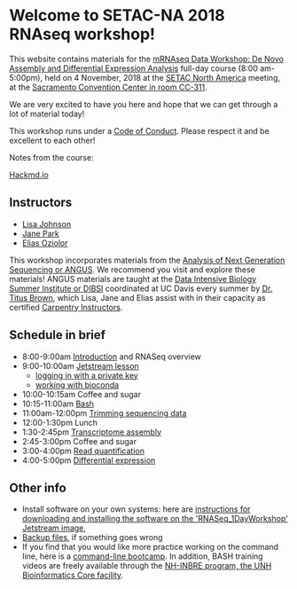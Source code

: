 Welcome to SETAC-NA 2018 RNAseq workshop!
===

This website contains materials for the [mRNAseq Data Workshop: De Novo Assembly and Differential Expression Analysis](https://sacramento.setac.org/scientific-program/abstract-submission/trainingcourses/) full-day course (8:00 am-5:00pm), held on 4 November, 2018 at the [SETAC North America](https://sacramento.setac.org/) meeting, at the [Sacramento Convention Center in room CC-311](https://sacramento.setac.org/venue/).

We are very excited to have you here and hope that we can get through a lot of material today!

This workshop runs under a [Code of Conduct](code_of_conduct.html). Please respect it and be excellent to each other!

Notes from the course: 

[Hackmd.io](https://hackmd.io/0ezEUu0rSHySOFyPEfw1DA?both)

## Instructors

* [Lisa Johnson](https://ljcohen.github.io/)
* [Jane Park](https://twitter.com/janepark721?lang=en)
* [Elias Oziolor](https://oziolor.wordpress.com/)

This workshop incorporates materials from the [Analysis of Next Generation Sequencing or ANGUS](https://angus.readthedocs.io/en/2018/). We recommend you visit and explore these materials! ANGUS materials are taught at the [Data Intensive Biology Summer Institute or DIBSI](http://ivory.idyll.org/dibsi/) coordinated at UC Davis every summer by [Dr. Titus Brown](http://ivory.idyll.org/lab), which Lisa, Jane and Elias assist with in their capacity as certified [Carpentry Instructors](https://software-carpentry.org/blog/2017/09/merger.html).

## Schedule in brief

* 8:00-9:00am [Introduction](https://setac-omics.readthedocs.io/en/latest/intro.html) and RNASeq overview
* 9:00-10:00am [Jetstream lesson](https://setac-omics.readthedocs.io/en/latest/jetstream/boot.html)
  * [logging in with a private key](https://setac-omics.readthedocs.io/en/latest/jetstream/login.html)
  * [working with bioconda](https://setac-omics.readthedocs.io/en/latest/jetstream-bioconda-config.html)
* 10:00-10:15am Coffee and sugar
* 10:15-11:00am [Bash](https://setac-omics.readthedocs.io/en/latest/bash_lesson.html)
* 11:00am-12:00pm [Trimming sequencing data](https://setac-omics.readthedocs.io/en/latest/quality-trimming.html)
* 12:00-1:30pm Lunch
* 1:30-2:45pm [Transcriptome assembly](https://setac-omics.readthedocs.io/en/latest/transcriptome-assembly.html)
* 2:45-3:00pm Coffee and sugar
* 3:00-4:00pm [Read quantification](https://setac-omics.readthedocs.io/en/latest/rnaseq-quant.html)
* 4:00-5:00pm [Differential expression](https://setac-omics.readthedocs.io/en/latest/DE.html)

## Other info

* Install software on your own systems: here are [instructions for downloading and installing the software on the 'RNASeq_1DayWorkshop' Jetstream image](RNASeq_1DayWorkshop_image.html), 
* [Backup files](backup.html), if something goes wrong
* If you find that you would like more practice working on the command line, here is a [command-line bootcamp](http://rik.smith-unna.com/command_line_bootcamp/?id=yk822u2rpo). In addition, BASH training videos are freely available through the [NH-INBRE program, the UNH Bioinformatics Core facility](http://nhinbre.org/bioinformatics-modules/).
